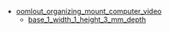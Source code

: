 * [oomlout_organizing_mount_computer_video](oomlout_organizing_mount_computer_video)
  * [base_1_width_1_height_3_mm_depth](oomlout_organizing_mount_computer_video/base_1_width_1_height_3_mm_depth)
